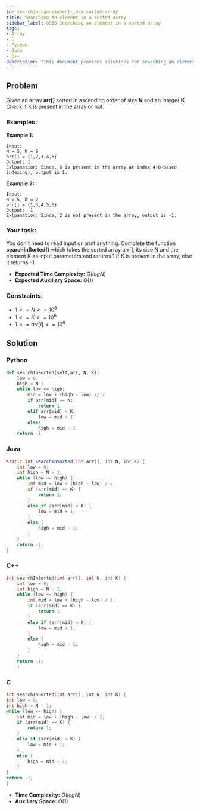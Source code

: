 ```yaml
---
id: searching-an-element-in-a-sorted-array
title: Searching an element in a sorted array
sidebar_label: 0015 Searching an element in a sorted array
tags:
- Array
- C
- Python
- Java
- C++
description: "This document provides solutions for searching an element in a sorted array."
---
```


## Problem

Given an array **arr[]** sorted in ascending order of size **N** and an integer **K**. Check if K is present in the array or not.

### Examples:
**Example 1:**
```
Input:
N = 5, K = 6
arr[] = {1,2,3,4,6}
Output: 1
Exlpanation: Since, 6 is present in the array at index 4(0-based indexing), output is 1.
```

**Example 2:**
```
Input:
N = 5, K = 2
arr[] = {1,3,4,5,6}
Output: -1
Exlpanation: Since, 2 is not present in the array, output is -1.
```

### Your task:

You don't need to read input or print anything. Complete the function **searchInSorted()** which takes the sorted array arr[], its size N and the element K as input parameters and returns 1 if K is present in the array, else it returns -1. 

- **Expected Time Complexity:** $O(log N)$
- **Expected Auxiliary Space:** $O(1)$

### Constraints:

- $1<=N<=10^6$
- $1<=K<=10^6$
- $1<=arr[i]<=10^6$

## Solution
### Python
```python
def searchInSorted(self,arr, N, K):
    low = 0
    high = N-1
    while low <= high:
        mid = low + (high - low) // 2
        if arr[mid] == K:
            return 1
        elif arr[mid] < K:
            low = mid + 1
        else:
            high = mid - 1
    return -1
```

### Java
```java
static int searchInSorted(int arr[], int N, int K) {
    int low = 0;
    int high = N - 1; 
    while (low <= high) {
        int mid = low + (high - low) / 2;
        if (arr[mid] == K) {
            return 1; 
        } 
        else if (arr[mid] < K) {
            low = mid + 1; 
        } 
        else {
            high = mid - 1; 
        }
    }
    return -1;
}
```

### C++
```cpp
int searchInSorted(int arr[], int N, int K) { 
    int low = 0;
    int high = N - 1; 
    while (low <= high) {
        int mid = low + (high - low) / 2;
        if (arr[mid] == K) {
            return 1; 
        } 
        else if (arr[mid] < K) {
            low = mid + 1; 
        } 
        else {
            high = mid - 1; 
        }
    }
    return -1;
    }
```

### C
```c
int searchInSorted(int arr[], int N, int K) { 
int low = 0;
int high = N - 1; 
while (low <= high) {
    int mid = low + (high - low) / 2;
    if (arr[mid] == K) {
        return 1; 
    } 
    else if (arr[mid] < K) {
        low = mid + 1; 
    } 
    else {
        high = mid - 1; 
    }
}
return -1;
}
```

- **Time Complexity:** $O(log N)$
- **Auxiliary Space:** $O(1)$